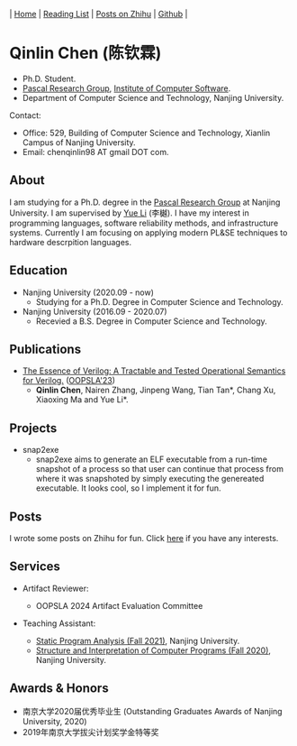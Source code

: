 | [Home](index.md) | [Reading List](reading-list.md) | [Posts on Zhihu](https://www.zhihu.com/people/QinlinChen/posts) | [Github](https://github.com/QinlinChen) |

# Qinlin Chen (陈钦霖)

- Ph.D. Student.
- [Pascal Research Group](https://pascal-lab.net/), [Institute of Computer Software](https://cs.nju.edu.cn/ics/).
- Department of Computer Science and Technology, Nanjing University.

Contact:
- Office: 529, Building of Computer Science and Technology, Xianlin Campus of Nanjing University.
- Email: chenqinlin98 AT gmail DOT com.

## About

I am studying for a Ph.D. degree in the [Pascal Research Group](https://pascal-lab.net/) at Nanjing University. I am supervised by [Yue Li](https://yuelee.bitbucket.io/) (李樾). I have my interest in programming languages, software reliability methods, and infrastructure systems. Currently I am focusing on applying modern PL&SE techniques to hardware descrpition languages.

## Education

- Nanjing University (2020.09 - now)
  - Studying for a Ph.D. Degree in Computer Science and Technology.
- Nanjing University (2016.09 - 2020.07)
  - Recevied a B.S. Degree in Computer Science and Technology.

## Publications

- [The Essence of Verilog: A Tractable and Tested Operational Semantics for Verilog.](papers/2023_OOPSLA_LambdaV.pdf) ([OOPSLA'23](https://2023.splashcon.org/track/splash-2023-oopsla))
  - **Qinlin Chen**, Nairen Zhang, Jinpeng Wang, Tian Tan\*, Chang Xu, Xiaoxing Ma and Yue Li\*.

## Projects

- snap2exe
  - snap2exe aims to generate an ELF executable from a run-time snapshot of a process so that user can continue that process from where it was snapshoted by simply executing the genereated executable. It looks cool, so I implement it for fun.


## Posts

I wrote some posts on Zhihu for fun. Click [here](https://www.zhihu.com/people/QinlinChen/posts) if you have any interests.

## Services

- Artifact Reviewer:
  - OOPSLA 2024 Artifact Evaluation Committee

- Teaching Assistant:
  - [Static Program Analysis (Fall 2021)](https://pascal-group.bitbucket.io/teaching.html), Nanjing University.
  - [Structure and Interpretation of Computer Programs (Fall 2020)](https://nju-sicp.bitbucket.io/2020/), Nanjing University.

## Awards & Honors

- 南京大学2020届优秀毕业生 (Outstanding Graduates Awards of Nanjing University, 2020)
- 2019年南京大学拔尖计划奖学金特等奖
